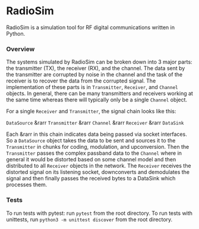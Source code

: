 # RadioSim

RadioSim is a simulation tool for RF digital communications written in Python. 

### Overview
The systems simulated by RadioSim can be broken down into 3 major parts: the transmitter (TX), the receiver (RX), and the channel. The data sent by the transmitter are corrupted by noise in the channel and the task of the receiver is to recover the data from the corrupted signal. The implementation of these parts is in `Transmitter`, `Receiver`, and `Channel` objects. In general, there can be many transmitters and receivers working at the same time whereas there will typically only be a single `Channel` object.

For a single `Receiver` and `Transmitter`, the signal chain looks like this:

`DataSource` &rarr `Transmitter` &rarr `Channel` &rarr `Receiver` &rarr `DataSink`

Each &rarr in this chain indicates data being passed via socket interfaces. So a `DataSource` object takes the data to be sent and sources it to the `Transmitter` in chunks for coding, modulation, and upconversion. Then the `Transmitter` passes the complex passband data to the `Channel` where in general it would be distorted based on some channel model and then distributed to all `Receiver` objects in the network. The `Receiver` receives the distorted signal on its listening socket, downconverts and demodulates the signal and then finally passes the received bytes to a DataSink which processes them.


### Tests
To run tests with pytest: run `pytest` from the root directory. To run tests with unittests, run `python3 -m unittest discover` from the root directory.
